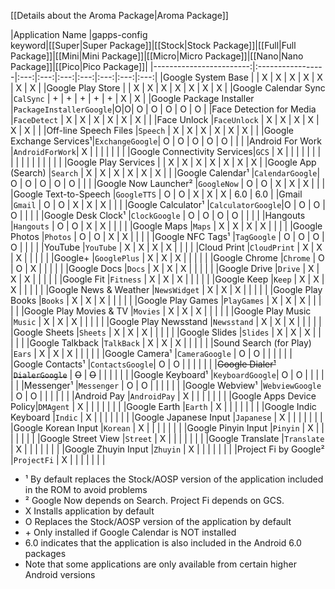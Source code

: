 [[Details about the Aroma Package|Aroma Package]]

|Application Name    |gapps-config<br>keyword|[[Super|Super Package]]|[[Stock|Stock Package]]|[[Full|Full Package]]|[[Mini|Mini Package]]|[[Micro|Micro Package]]|[[Nano|Nano Package]]|[[Pico|Pico Package]]|
|------------------------:|:-----------------|:---:|:---:|:---:|:---:|:---:|:---:|:---:|
|Google System Base       |                  |  X  |  X  |  X  |  X  |  X  |  X  |  X  |
|Google Play Store        |                  |  X  |  X  |  X  |  X  |  X  |  X  |  X  |
|Google Calendar Sync     |``CalSync``       | \+  | \+  | \+  | \+  | \+  |  X  |  X  |
|Google Package Installer |``PackageInstallerGoogle``|O|O|  O  |  O  |  O  |  O  |  O  |
|Face Detection for Media |``FaceDetect``    |  X  |  X  |  X  |  X  |  X  |  X  |     |
|Face Unlock              |``FaceUnlock``    |  X  |  X  |  X  |  X  |  X  |  X  |     |
|Off-line Speech Files    |``Speech``        |  X  |  X  |  X  |  X  |  X  |  X  |     |
|Google Exchange Services¹|``ExchangeGoogle``|  O  |  O  |  O  |  O  |  O  |     |     |
|Android For Work         |``AndroidForWork``|  X  |     |     |     |     |     |     |
|Google Connectivity Services|``GCS``        |  X  |     |     |     |     |     |     |
|                         |                  |     |     |     |     |     |     |     |
|Google Play Services     |                  |  X  |  X  |  X  |  X  |  X  |  X  |  X  |
|Google App (Search)      |``Search``        |  X  |  X  |  X  |  X  |  X  |  X  |     |
|Google Calendar¹         |``CalendarGoogle``|  O  |  O  |  O  |  O  |  O  |     |     |
|Google Now Launcher²     |``GoogleNow``     |  O  |  O  |  X  |  X  |  X  |     |     |
|Google Text-to-Speech    |``GoogleTTS``     |  O  |  O  |  X  |  X  |  X  | 6.0 | 6.0 |
|Gmail                    |``Gmail``         |  O  |  O  |  X  |  X  |  X  |     |     |
|Google Calculator¹       |``CalculatorGoogle``|O  |  O  |  O  |  O  |     |     |     |
|Google Desk Clock¹       |``ClockGoogle``   |  O  |  O  |  O  |  O  |     |     |     |
|Hangouts                 |``Hangouts``      |  O  |  O  |  X  |  X  |     |     |     |
|Google Maps              |``Maps``          |  X  |  X  |  X  |  X  |     |     |     |
|Google Photos            |``Photos``        |  O  |  O  |  X  |  X  |     |     |     |
|Google NFC Tags¹         |``TagGoogle``     |  O  |  O  |  O  |  O  |     |     |     |
|YouTube                  |``YouTube``       |  X  |  X  |  X  |  X  |     |     |     |
|Cloud Print              |``CloudPrint``    |  X  |  X  |  X  |     |     |     |     |
|Google+                  |``GooglePlus``    |  X  |  X  |  X  |     |     |     |     |
|Google Chrome            |``Chrome``        |  O  |  O  |  X  |     |     |     |     |
|Google Docs              |``Docs``          |  X  |  X  |  X  |     |     |     |     |
|Google Drive             |``Drive``         |  X  |  X  |  X  |     |     |     |     |
|Google Fit               |``Fitness``       |  X  |  X  |  X  |     |     |     |     |
|Google Keep              |``Keep``          |  X  |  X  |  X  |     |     |     |     |
|Google News & Weather    |``NewsWidget``    |  X  |  X  |  X  |     |     |     |     |
|Google Play Books        |``Books``         |  X  |  X  |  X  |     |     |     |     |
|Google Play Games        |``PlayGames``     |  X  |  X  |  X  |     |     |     |     |
|Google Play Movies & TV  |``Movies``        |  X  |  X  |  X  |     |     |     |     |
|Google Play Music        |``Music``         |  X  |  X  |  X  |     |     |     |     |
|Google Play Newsstand    |``Newsstand``     |  X  |  X  |  X  |     |     |     |     |
|Google Sheets            |``Sheets``        |  X  |  X  |  X  |     |     |     |     |
|Google Slides            |``Slides``        |  X  |  X  |  X  |     |     |     |     |
|Google Talkback          |``TalkBack``      |  X  |  X  |  X  |     |     |     |     |
|Sound Search (for Play)  |``Ears``          |  X  |  X  |  X  |     |     |     |     |
|Google Camera¹           |``CameraGoogle``  |  O  |  O  |     |     |     |     |     |
|Google Contacts¹         |``ContactsGoogle``|  O  |  O  |     |     |     |     |     |
|~~Google Dialer¹~~           |~~``DialerGoogle``~~  |  ~~O~~  |  ~~O~~  |     |     |     |     |     |
|Google Keyboard¹         |``KeyboardGoogle``|  O  |  O  |     |     |     |     |     |
|Messenger¹               |``Messenger``     |  O  |  O  |     |     |     |     |     |
|Google Webview¹          |``WebviewGoogle`` |  O  |  O  |     |     |     |     |     |
|Android Pay              |``AndroidPay``    |  X  |     |     |     |     |     |     |
|Google Apps Device Policy|``DMAgent``       |  X  |     |     |     |     |     |     |
|Google Earth             |``Earth``         |  X  |     |     |     |     |     |     |
|Google Indic Keyboard    |``Indic``         |  X  |     |     |     |     |     |     | 
|Google Japanese Input    |``Japanese``      |  X  |     |     |     |     |     |     |
|Google Korean Input      |``Korean``        |  X  |     |     |     |     |     |     |
|Google Pinyin Input      |``Pinyin``        |  X  |     |     |     |     |     |     |
|Google Street View       |``Street``        |  X  |     |     |     |     |     |     |
|Google Translate         |``Translate``     |  X  |     |     |     |     |     |     |
|Google Zhuyin Input      |``Zhuyin``        |  X  |     |     |     |     |     |     |
|Project Fi by Google²    |``ProjectFi``     |  X  |     |     |     |     |     |     |

* ¹ By default replaces the Stock/AOSP version of the application included in the ROM to avoid problems
* ² Google Now depends on Search. Project Fi depends on GCS.
* X Installs application by default
* O Replaces the Stock/AOSP version of the application by default
* \+ Only installed if Google Calendar is NOT installed
* 6.0 indicates that the application is also included in the Android 6.0 packages
* Note that some applications are only available from certain higher Android versions